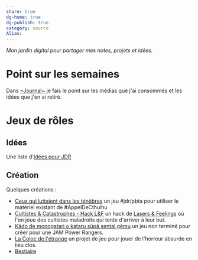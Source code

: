 ```yaml
---
share: true 
dg-home: true
dg-publish: true
category: source
Alias:
---
```


*Mon jardin digital pour partager mes notes, projets et idées.*

# Point sur les semaines

Dans [~Journal~](~Journal~.md) je fais le point sur les médias que j'ai consommés et les idées que j'en ai retiré.

# Jeux de rôles

## Idées 

Une liste d'[Idées pour JDR](./Id%C3%A9es%20pour%20JDR.md)

## Création

Quelques créations :
- [Ceux qui luttaient dans les ténèbres](../projets/cthulhu_pbta/Ceux%20qui%20luttaient%20dans%20les%20t%C3%A9n%C3%A8bres.md) un jeu #jdr/pbta pour utiliser le matériel existant de #AppelDeCthulhu 
- [Cultistes & Catastrophes - Hack L&F](../projets/C&C/L&F/Cultistes%20&%20Catastrophes%20-%20Hack%20L&F.md) un hack de [Lasers & Feelings](Lasers%20&%20Feelings.md) où l'on joue des cultistes maladroits qui tente d'arriver à leur but.
- [Kādo de monogatari o kataru sūpā sentai gēmu](../projets/Kado/K%C4%81do%20de%20monogatari%20o%20kataru%20s%C5%ABp%C4%81%20sentai%20g%C4%93mu.md) un jeu non terminé pour créer pour une JAM Power Rangers.
- [La Coloc de l'étrange](../projets/colloc_etrange/La%20Coloc%20de%20l'%C3%A9trange.md) un projet de jeu pour jouer de l'horreur absurde en lieu clos.
- [Bestiaire](Bestiaire.md)


